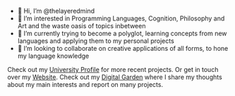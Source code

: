 - 👋 Hi, I’m @thelayeredmind
- 👀 I’m interested in Programming Languages, Cognition, Philosophy and Art and the waste oasis of topics inbetween
- 🌱 I’m currently trying to become a polyglot, learning concepts from new languages and applying them to my personal projects
- 💞️ I’m looking to collaborate on creative applications of all forms, to hone my language knowledge

Check out my [University Profile](https://github.com/seb-ctech) for more recent projects. 
Or get in touch over my [Website](https://www.thelayeredmind.space/). Check out my [Digital Garden](https://inside.thelayeredmind.space/)
where I share my thoughts about my main interests and report on many projects.

<!---
thelayeredmind/thelayeredmind is a ✨ special ✨ repository because its `README.md` (this file) appears on your GitHub profile.
You can click the Preview link to take a look at your changes.
--->
